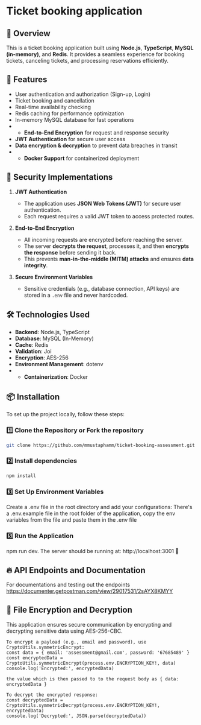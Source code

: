 # Ticket booking application

## 📌 Overview
This is a ticket booking application built using **Node.js**, **TypeScript**, **MySQL (in-memory)**, and **Redis**. It provides a seamless experience for booking tickets, canceling tickets, and processing reservations efficiently.

## 🚀 Features
- User authentication and authorization (Sign-up, Login)
- Ticket booking and cancellation
- Real-time availability checking
- Redis caching for performance optimization
- In-memory MySQL database for fast operations
- - **End-to-End Encryption** for request and response security
- **JWT Authentication** for secure user access
- **Data encryption & decryption** to prevent data breaches in transit
- - **Docker Support** for containerized deployment

## 🔐 Security Implementations
1. **JWT Authentication**  
   - The application uses **JSON Web Tokens (JWT)** for secure user authentication.  
   - Each request requires a valid JWT token to access protected routes.

2. **End-to-End Encryption**  
   - All incoming requests are encrypted before reaching the server.  
   - The server **decrypts the request**, processes it, and then **encrypts the response** before sending it back.  
   - This prevents **man-in-the-middle (MITM) attacks** and ensures **data integrity**.

3. **Secure Environment Variables**  
   - Sensitive credentials (e.g., database connection, API keys) are stored in a `.env` file and never hardcoded.

## 🛠️ Technologies Used
- **Backend**: Node.js, TypeScript
- **Database**: MySQL (In-Memory)
- **Cache**: Redis
- **Validation**: Joi
- **Encryption**: AES-256
- **Environment Management**: dotenv
- - **Containerization**: Docker

## 📦 Installation
To set up the project locally, follow these steps:

### 1️⃣ **Clone the Repository or Fork the repository**
```sh
git clone https://github.com/mmustaphamm/ticket-booking-assessment.git 

```
### 2️⃣ **Install dependencies**
```sh
npm install

```
### 3️⃣ **Set Up Environment Variables**
Create a .env file in the root directory and add your configurations:
There's a .env.example file in the root folder of the application, copy the env variables from the file and paste them in the .env file

### 5️⃣ **Run the Application**
npm run dev. The server should be running at: http://localhost:3001 🚀

## 🔥 API Endpoints and Documentation
For documentations and testing out the endpoints https://documenter.getpostman.com/view/29017531/2sAYX8KMYY

## 🔑 File Encryption and Decryption
This application ensures secure communication by encrypting and decrypting sensitive data using AES-256-CBC.
```
To encrypt a payload (e.g., email and password), use CryptoUtils.symmetricEncrypt:
const data = { email: 'assessment@gmail.com', password: '67685489' }
const encryptedData = CryptoUtils.symmetricEncrypt(process.env.ENCRYPTION_KEY!, data)
console.log('Encrypted:', encryptedData)

the value which is then passed to to the request body as { data: encryptedData }

To decrypt the encrypted response:
const decryptedData = CryptoUtils.symmetricDecrypt(process.env.ENCRYPTION_KEY!, encryptedData)
console.log('Decrypted:', JSON.parse(decryptedData))


